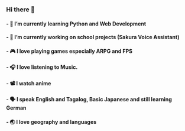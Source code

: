 ### Hi there 👋
#### - 🌱 I’m currently learning Python and Web Development
#### - 🔭 I’m currently working on school projects (Sakura Voice Assistant)
#### - 🎮 I love playing games especially ARPG and FPS
#### - 🎧 I love listening to Music.
#### - 📽️ I watch anime
#### - 🗣️ I speak English and Tagalog, Basic Japanese and still learning German
#### - 🌏 I love geography and languages

<!--
**mpbstrd/mpbstrd** is a ✨ _special_ ✨ repository because its `README.md` (this file) appears on your GitHub profile.

Here are some ideas to get you started:

- 👯 I’m looking to collaborate on ...
- 🤔 I’m looking for help with ...
- 💬 Ask me about ...
- 📫 How to reach me: ...
- 😄 Pronouns: ...
- ⚡ Fun fact: ...
-->
